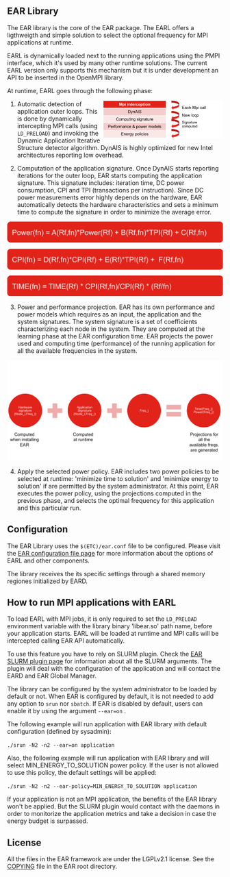 EAR Library 
-----------
The EAR library is the core of the EAR package. The EARL offers a ligthweigth and simple solution to select the optional frequency for MPI applications at runtime.

EARL is dynamically loaded next to the running applications using the PMPI interface, which it's used by many other runtime solutions. The current EARL version only supports this mechanism but it is under development an API to be inserted in the OpenMPI library.

At runtime, EARL goes through the following phase:

<img src="../../etc/images/EAR_stack.png" align="right" width="280">

1. Automatic detection of application outer loops. This is done by dynamically intercepting MPI calls (using `LD_PRELOAD`) and invoking the Dynamic Application Iterative Structure detector algorithm. DynAIS is highly optimized for new Intel architectures reporting low overhead.

2. Computation of the application signature. Once DynAIS starts reporting iterations for the outer loop, EAR starts computing the application signature. This signature includes: iteration time, DC power consumption, CPI and TPI (transactions per instruction). Since DC power measurements error highly depends on the hardware, EAR automatically detects the hardware characteristics and sets a minimum time to compute the signature in order to minimize the average error.

<img src="../../etc/images/Models.png"  align="centered" width="640">

3. Power and performance projection. EAR has its own performance and power models which requires as an input, the application and the system signatures. The system signature is a set of coefficients characterizing each node in the system. They are computed at the learning phase at the EAR configuration time. EAR projects the power used and computing time (performance) of the running application for all the available frequencies in the system.

<img src="../../etc/images/Projections.png"  align="centered" width="640">

4. Apply the selected power policy. EAR includes two power policies to be selected at runtime: 'minimize time to solution' and 'minimize energy to solution' if are permitted by the system administrator. At this point, EAR executes the power policy, using the projections computed in the previous phase, and selects the optimal frequency for this application and this particular run.

Configuration
-------------
The EAR Library uses the `$(ETC)/ear.conf` file to be configured. Please visit the [EAR configuration file page](../../etc/conf/README.md) for more information about the options of EARL and other components.

The library receives the its specific settings through a shared memory regiones initialized by EARD.

How to run MPI applications with EARL
-------------------------------------
To load EARL with MPI jobs, it is only required to set the `LD_PRELOAD` environment variable with the library binary 'libear.so' path name, before your application starts. EARL will be loaded at runtime and MPI calls will be intercepted calling EAR API automatically.

To use this feature you have to rely on SLURM plugin. Check the [EAR SLURM plugin page](../slurm_plugin/README.md) for information about all the SLURM arguments. The plugin will deal with the configuration of the application and will contact the EARD and EAR Global Manager.

The library can be configured by the system administrator to be loaded by default or not. When EAR is configured by default, it is not needed to add any option to `srun` nor `sbatch`. If EAR is disabled by default, users can enable it by using the argument `--ear=on` .

The following example will run application with EAR library with default configuration (defined by sysadmin):

`./srun -N2 -n2 --ear=on application`

Also, the following example will run application with EAR library and will select MIN_ENERGY_TO_SOLUTION power policy. If the user is not allowed to use this policy, the default settings will be applied:

`./srun -N2 -n2 --ear-policy=MIN_ENERGY_TO_SOLUTION application`

If your application is not an MPI application, the benefits of the EAR library won't be applied. But the SLURM plugin would contact with the daemons in order to monitorize the application metrics and take a decision in case the energy budget is surpassed.

License
-------
All the files in the EAR framework are under the LGPLv2.1 license. See the [COPYING](../../COPYING) file in the EAR root directory.
